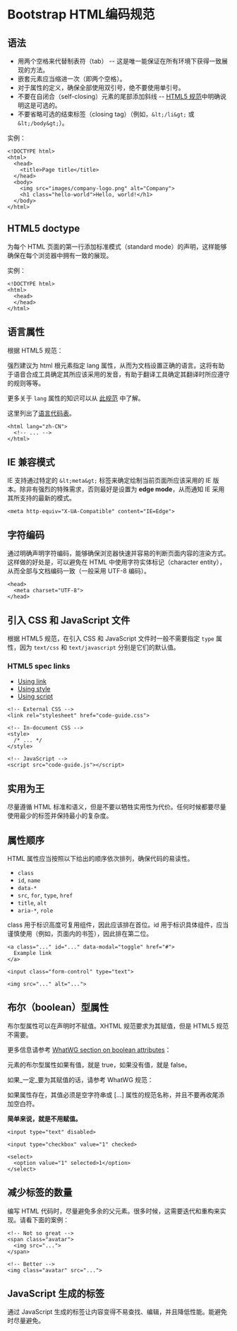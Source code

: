 # Bootstrap HTML编码规范

## 语法

*   用两个空格来代替制表符（tab） -- 这是唯一能保证在所有环境下获得一致展现的方法。
*   嵌套元素应当缩进一次（即两个空格）。
*   对于属性的定义，确保全部使用双引号，绝不要使用单引号。
*   不要在自闭合（self-closing）元素的尾部添加斜线 -- [HTML5 规范](//dev.w3.org/html5/spec-author-view/syntax.html#syntax-start-tag)中明确说明这是可选的。
*   不要省略可选的结束标签（closing tag）（例如，`&lt;/li&gt;` 或 `&lt;/body&gt;`）。

实例：

```
<!DOCTYPE html>
<html>
  <head>
    <title>Page title</title>
  </head>
  <body>
    <img src="images/company-logo.png" alt="Company">
    <h1 class="hello-world">Hello, world!</h1>
  </body>
</html>

```

## HTML5 doctype

为每个 HTML 页面的第一行添加标准模式（standard mode）的声明，这样能够确保在每个浏览器中拥有一致的展现。

实例：

```
<!DOCTYPE html>
<html>
  <head>
  </head>
</html>

```

## 语言属性

根据 HTML5 规范：

强烈建议为 html 根元素指定 lang 属性，从而为文档设置正确的语言。这将有助于语音合成工具确定其所应该采用的发音，有助于翻译工具确定其翻译时所应遵守的规则等等。

更多关于 `lang` 属性的知识可以从 [此规范](//www.w3.org/html/wg/drafts/html/master/semantics.html#the-html-element) 中了解。

这里列出了[语言代码表](//reference.sitepoint.com/html/lang-codes)。

```
<html lang="zh-CN">
  <!-- ... -->
</html>

```

## IE 兼容模式

IE 支持通过特定的 `&lt;meta&gt;` 标签来确定绘制当前页面所应该采用的 IE 版本。除非有强烈的特殊需求，否则最好是设置为 **edge mode**，从而通知 IE 采用其所支持的最新的模式。

```
<meta http-equiv="X-UA-Compatible" content="IE=Edge">

```

## 字符编码

通过明确声明字符编码，能够确保浏览器快速并容易的判断页面内容的渲染方式。这样做的好处是，可以避免在 HTML 中使用字符实体标记（character entity），从而全部与文档编码一致（一般采用 UTF-8 编码）。

```
<head>
  <meta charset="UTF-8">
</head>

```

## 引入 CSS 和 JavaScript 文件

根据 HTML5 规范，在引入 CSS 和 JavaScript 文件时一般不需要指定 `type` 属性，因为 `text/css` 和 `text/javascript` 分别是它们的默认值。

### HTML5 spec links

*   [Using link](//www.w3.org/TR/2011/WD-html5-20110525/semantics.html#the-link-element)
*   [Using style](//www.w3.org/TR/2011/WD-html5-20110525/semantics.html#the-style-element)
*   [Using script](//www.w3.org/TR/2011/WD-html5-20110525/scripting-1.html#the-script-element)

```
<!-- External CSS -->
<link rel="stylesheet" href="code-guide.css">

<!-- In-document CSS -->
<style>
  /* ... */
</style>

<!-- JavaScript -->
<script src="code-guide.js"></script>

```

## 实用为王

尽量遵循 HTML 标准和语义，但是不要以牺牲实用性为代价。任何时候都要尽量使用最少的标签并保持最小的复杂度。

## 属性顺序

HTML 属性应当按照以下给出的顺序依次排列，确保代码的易读性。

*   `class`
*   `id`, `name`
*   `data-*`
*   `src`, `for`, `type`, `href`
*   `title`, `alt`
*   `aria-*`, `role`

class 用于标识高度可复用组件，因此应该排在首位。id 用于标识具体组件，应当谨慎使用（例如，页面内的书签），因此排在第二位。

```
<a class="..." id="..." data-modal="toggle" href="#">
  Example link
</a>

<input class="form-control" type="text">

<img src="..." alt="...">

```

## 布尔（boolean）型属性

布尔型属性可以在声明时不赋值。XHTML 规范要求为其赋值，但是 HTML5 规范不需要。

更多信息请参考 [WhatWG section on boolean attributes](//www.whatwg.org/specs/web-apps/current-work/multipage/common-microsyntaxes.html#boolean-attributes)：

元素的布尔型属性如果有值，就是 true，如果没有值，就是 false。

如果_一定_要为其赋值的话，请参考 WhatWG 规范：

如果属性存在，其值必须是空字符串或 [...] 属性的规范名称，并且不要再收尾添加空白符。

**简单来说，就是不用赋值。**

```
<input type="text" disabled>

<input type="checkbox" value="1" checked>

<select>
  <option value="1" selected>1</option>
</select>

```

## 减少标签的数量

编写 HTML 代码时，尽量避免多余的父元素。很多时候，这需要迭代和重构来实现。请看下面的案例：

```
<!-- Not so great -->
<span class="avatar">
  <img src="...">
</span>

<!-- Better -->
<img class="avatar" src="...">

```

## JavaScript 生成的标签

通过 JavaScript 生成的标签让内容变得不易查找、编辑，并且降低性能。能避免时尽量避免。

